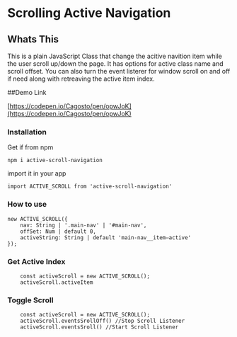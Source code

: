 # Scrolling Active Navigation

## Whats This

This is a plain JavaScript Class that change the acitive navition item while the user scroll up/down the page.  It has options for active class name and scroll offset.  You can also turn the event listerer for window scroll on and off if need along with retreaving the active item index.

##Demo Link

[https://codepen.io/Cagosto/pen/opwJoK](https://codepen.io/Cagosto/pen/opwJoK)

### Installation

Get if from npm

`npm i active-scroll-navigation`

import it in your app

`import ACTIVE_SCROLL from 'active-scroll-navigation'`

### How to use

```
new ACTIVE_SCROLL({
	nav: String | '.main-nav' | '#main-nav',
    offSet: Num | default 0,
    activeString: String | default 'main-nav__item—active'
});
```

### Get Active Index

```
	const activeScroll = new ACTIVE_SCROLL();
    activeScroll.activeItem
```

### Toggle Scroll
```
	const activeScroll = new ACTIVE_SCROLL();
    activeScroll.eventsSrollOff() //Stop Scroll Listener
    activeScroll.eventsSroll() //Start Scroll Listener
```
